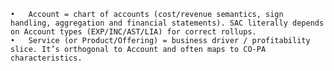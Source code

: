 

	•	Account = chart of accounts (cost/revenue semantics, sign handling, aggregation and financial statements). SAC literally depends on Account types (EXP/INC/AST/LIA) for correct rollups.
	•	Service (or Product/Offering) = business driver / profitability slice. It’s orthogonal to Account and often maps to CO-PA characteristics.